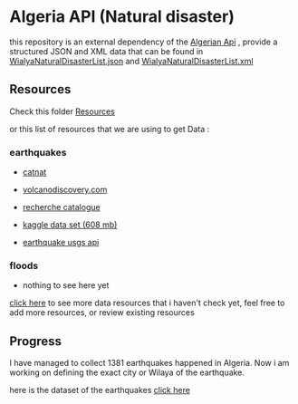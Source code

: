 # Algeria API (Natural disaster)

this repository is an external dependency of the [Algerian Api](https://github.com/Fcmam5/algeria-api) ,  provide a structured JSON and XML data that can be found in [WialyaNaturalDisasterList.json](/data/WialyaNaturalDisasterList.json) and [WialyaNaturalDisasterList.xml](/data/WialyaNaturalDisasterList.xml)

## Resources

 Check this folder  [Resources](/utils/dataResources/dataResources.md)

 or this list of resources that we are using to get Data :

### earthquakes

- [catnat]( https://www.catnat.net/donneesstats/bd-catnat)

- [volcanodiscovery.com](https://www.volcanodiscovery.com/earthquakes/algeria/archive/2011-may-.html)

- [recherche catalogue](/utils/dataResources/files/recherche_catalogue_0_1602169384.csv)

- [kaggle data set (608 mb)](https://www.kaggle.com/danielpe/earthquakes)
- [earthquake usgs api ](https://earthquake.usgs.gov/fdsnws/event/1/query?format=csv&starttime=20100907&latitude=28&longitude=2.&maxradius=50)

### floods

- nothing to see here yet

[click here](/utils/dataResources/files/more.md)  to see more data resources that i haven't check yet, feel free to add  more resources, or review existing resources

## Progress

 I have managed to collect 1381 earthquakes happened in Algeria.
 Now i am working on defining the exact city or Wilaya of the earthquake.

here is the dataset of the earthquakes [click here](/utils/dataResources/files/earthquakes/algeria_consolidated_data.csv)